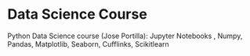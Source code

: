 # Data Science Course
Python Data Science course (Jose Portilla): Jupyter Notebooks , Numpy, Pandas, Matplotlib, Seaborn, Cufflinks, Scikitlearn
